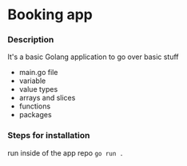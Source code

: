 # Booking app

### Description

It's a basic Golang application to go over basic stuff
- main.go file
- variable
- value types
- arrays and slices
- functions
- packages

### Steps for installation
run inside of the app repo `go run .`